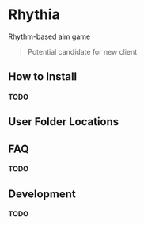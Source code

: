 # Rhythia
Rhythm-based aim game

> Potential candidate for new client

## How to Install
#### TODO

## User Folder Locations

## FAQ
#### TODO

## Development
#### TODO